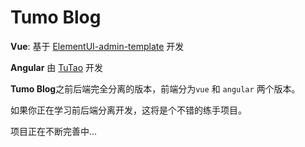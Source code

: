 # Tumo Blog 

**Vue**: 基于 [ElementUI-admin-template](https://github.com/PanJiaChen/vue-admin-template) 开发

**Angular** 由 [TuTao](https://github.com/yutao331763646) 开发



**Tumo Blog**之前后端完全分离的版本，前端分为`vue` 和 `angular` 两个版本。

如果你正在学习前后端分离开发，这将是个不错的练手项目。

项目正在不断完善中...